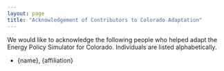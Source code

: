 ```yaml
---
layout: page
title: "Acknowledgement of Contributors to Colorado Adaptation"
---
```


We would like to acknowledge the following people who helped adapt the Energy Policy Simulator for Colorado.  Individuals are listed alphabetically.

* {name}, {affiliation}
